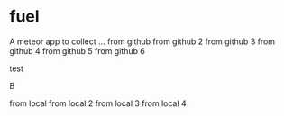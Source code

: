 # fuel
A meteor app to collect ...
from github
from github 2
from github 3
from github 4
from github 5
from github 6




test

B

from local
from local 2
from local 3
from local 4

